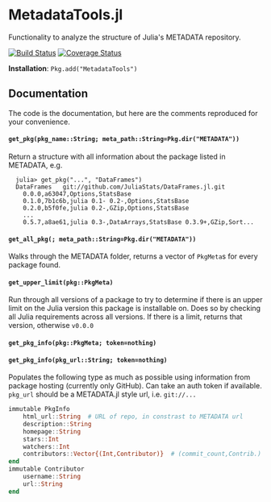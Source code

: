 MetadataTools.jl
================

Functionality to analyze the structure of Julia's METADATA repository.

[![Build Status](https://travis-ci.org/IainNZ/MetadataTools.jl.svg)](https://travis-ci.org/IainNZ/MetadataTools.jl)
[![Coverage Status](https://img.shields.io/coveralls/IainNZ/MetadataTools.jl.svg)](https://coveralls.io/r/IainNZ/MetadataTools.jl)

**Installation**: `Pkg.add("MetadataTools")`

## Documentation

The code is the documentation, but here are the comments reproduced for your convenience.

#### `get_pkg(pkg_name::String; meta_path::String=Pkg.dir("METADATA"))`

Return a structure with all information about the package listed in METADATA, e.g.
```
  julia> get_pkg("...", "DataFrames")
  DataFrames   git://github.com/JuliaStats/DataFrames.jl.git 
    0.0.0,a63047,Options,StatsBase
    0.1.0,7b1c6b,julia 0.1- 0.2-,Options,StatsBase
    0.2.0,b5f0fe,julia 0.2-,GZip,Options,StatsBase
    ...
    0.5.7,a8ae61,julia 0.3-,DataArrays,StatsBase 0.3.9+,GZip,Sort...
```

#### `get_all_pkg(; meta_path::String=Pkg.dir("METADATA"))`
Walks through the METADATA folder, returns a vector of `PkgMeta`s
for every package found.


#### `get_upper_limit(pkg::PkgMeta)`
Run through all versions of a package to try to determine if there
is an upper limit on the Julia version this package is installable
on. Does so by checking all Julia requirements across all versions.
If there is a limit, returns that version, otherwise `v0.0.0`


#### `get_pkg_info(pkg::PkgMeta; token=nothing)`
#### `get_pkg_info(pkg_url::String; token=nothing)`
Populates the following type as much as possible using information
from package hosting (currently only GitHub). Can take an auth
token if available. `pkg_url` should be a METADATA.jl style url, 
i.e. ``git://...``

```julia
immutable PkgInfo
    html_url::String  # URL of repo, in constrast to METADATA url
    description::String
    homepage::String
    stars::Int
    watchers::Int
    contributors::Vector{(Int,Contributor)}  # (commit_count,Contrib.)
end
immutable Contributor
    username::String
    url::String
end
```